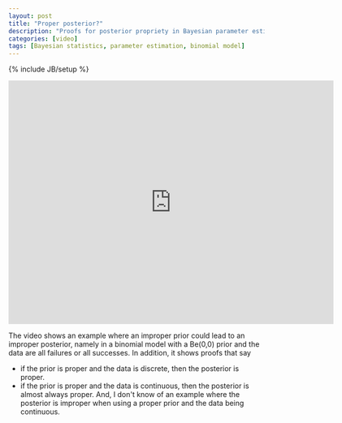 ```yaml
---
layout: post
title: "Proper posterior?"
description: "Proofs for posterior propriety in Bayesian parameter estimation"
categories: [video]
tags: [Bayesian statistics, parameter estimation, binomial model]
---
```

{% include JB/setup %}

<iframe width="640" height="480" src="http://www.youtube.com/embed/SPRnFY8J_GI" frameborder="0" allowfullscreen></iframe>

The video shows an example where an improper prior could lead to an improper posterior, namely in a binomial model with a Be(0,0) prior and the data are all failures or all successes. In addition, it shows proofs that say 
- if the prior is proper and the data is discrete, then the posterior is proper. 
- if the prior is proper and the data is continuous, then the posterior is almost always proper.
And, I don't know of an example where the posterior is improper when using a proper prior and the data being continuous. 

